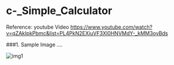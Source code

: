 # c-_Simple_Calculator
Reference: youtube Video https://www.youtube.com/watch?v=qZAkIpkPbmc&list=PL4PkN2EXiuVF3Xl0HNVMdY-_kMM3oyBds﻿


###1. Sample Image ....

![img1](https://user-images.githubusercontent.com/15341381/77321111-0878be80-6d55-11ea-86a3-5afba0aa6926.PNG)
